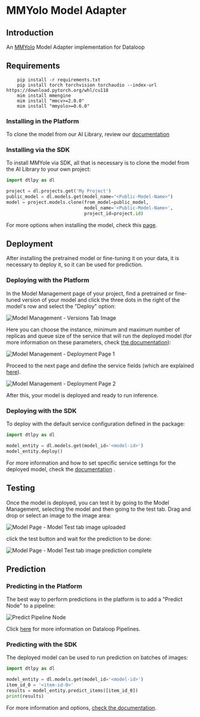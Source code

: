 # MMYolo Model Adapter

## Introduction

An [MMYolo](https://github.com/open-mmlab/mmyolo) Model Adapter implementation for Dataloop

## Requirements

```commandline
    pip install -r requirements.txt
    pip install torch torchvision torchaudio --index-url https://download.pytorch.org/whl/cu118
    mim install mmengine
    mim install "mmcv>=2.0.0"
    mim install "mmyolo>=0.6.0"
```

### Installing in the Platform

To clone the model from our AI Library, review
our [documentation](https://developers.dataloop.ai/tutorials/model_management/create_new_model_ui/chapter/)

### Installing via the SDK

To install MMYole via SDK, all that is necessary is to clone the model from the AI Library to your own project:

```python
import dtlpy as dl

project = dl.projects.get('My Project')
public_model = dl.models.get(model_name="<Public-Model-Name>")
model = project.models.clone(from_model=public_model,
                             model_name='<Public-Model-Name>',
                             project_id=project.id)
```

For more options when installing the model, check
this [page](https://developers.dataloop.ai/tutorials/model_management/ai_library/chapter/#finetune-on-a-custom-dataset).

## Deployment

After installing the pretrained model or fine-tuning it on your data, it is necessary to deploy it, so it can be used
for prediction.

### Deploying with the Platform

In the Model Management page of your project, find a pretrained or fine-tuned version of your <Model Name> model and
click the three dots in the right of the model's row and select the "Deploy" option:

<img src="assets/MM_page.png" alt="Model Management - Versions Tab Image">

Here you can choose the instance, minimum and maximum number of replicas and queue size of the service that will run the
deployed model (for more information on these parameters,
check [the documentation](https://developers.dataloop.ai/tutorials/faas/advance/chapter/#autoscaler)):

<img src="assets/deployment_1.png" alt="Model Management - Deployment Page 1">

Proceed to the next page and define the service fields (which are
explained [here](https://developers.dataloop.ai/tutorials/faas/custom_environment_using_docker/chapter/)).

<img src="assets/deployment_2.png" alt="Model Management - Deployment Page 2">

After this, your model is deployed and ready to run inference.

### Deploying with the SDK

To deploy with the default service configuration defined in the package:

```python
import dtlpy as dl

model_entity = dl.models.get(model_id='<model-id>')
model_entity.deploy()
```

For more information and how to set specific service settings for the deployed model, check
the [documentation](https://developers.dataloop.ai/tutorials/model_management/ai_library/chapter/#clone-and-deploy-a-model)
.

## Testing

Once the model is deployed, you can test it by going to the Model Management, selecting the <Model Name> model and then
going to the test tab. Drag and drop or select an image to the image area:

<img src="assets/cat_test_1.png" alt="Model Page - Model Test tab image uploaded">

click the test button and wait for the prediction to be done:

<img src="assets/cat_test_2.png" alt="Model Page - Model Test tab image prediction complete">

## Prediction

### Predicting in the Platform

The best way to perform predictions in the platform is to add a "Predict Node" to a pipeline:

<img src="assets/pipeline.png" alt="Predict Pipeline Node">

Click [here](https://developers.dataloop.ai/onboarding/08_pipelines/) for more information on Dataloop Pipelines.

### Predicting with the SDK

The deployed model can be used to run prediction on batches of images:

```python
import dtlpy as dl

model_entity = dl.models.get(model_id='<model-id>')
item_id_0 = '<item-id-0>'
results = model_entity.predict_items([item_id_0])
print(results)
```

For more information and
options, [check the documentation](https://developers.dataloop.ai/tutorials/model_management/ai_library/chapter/#predict-items).
